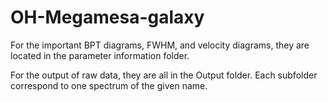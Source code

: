 # OH-Megamesa-galaxy

For the important BPT diagrams, FWHM, and velocity diagrams, they are located in the parameter information folder. 

For the output of raw data, they are all in the Output folder. Each subfolder correspond to one spectrum of the given name. 
